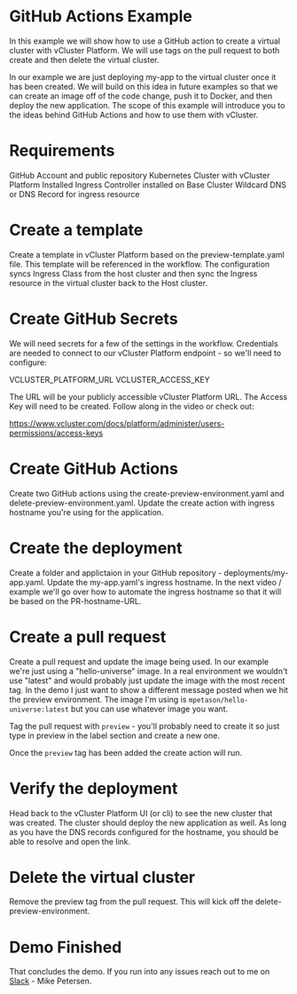 # GitHub Actions Example

In this example we will show how to use a GitHub action to create a virtual cluster with vCluster Platform. We will use tags on the pull request to both create and then delete the virtual cluster.

In our example we are just deploying my-app to the virtual cluster once it has been created. We will build on this idea in future examples so that we can create an image off of the code change, push it to Docker, and then deploy the new application. The scope of this example will introduce you to the ideas behind GitHub Actions and how to use them with vCluster.

# Requirements

GitHub Account and public repository
Kubernetes Cluster with vCluster Platform Installed
Ingress Controller installed on Base Cluster
Wildcard DNS or DNS Record for ingress resource


# Create a template

Create a template in vCluster Platform based on the preview-template.yaml file. This template will be referenced in the workflow. The configuration syncs Ingress Class from the host cluster and then sync the Ingress resource in the virtual cluster back to the Host cluster.


# Create GitHub Secrets

We will need secrets for a few of the settings in the workflow. Credentials are needed to connect to our vCluster Platform endpoint - so we'll need to configure:

VCLUSTER_PLATFORM_URL
VCLUSTER_ACCESS_KEY

The URL will be your publicly accessible vCluster Platform URL. The Access Key will need to be created. Follow along in the video or check out:

https://www.vcluster.com/docs/platform/administer/users-permissions/access-keys

# Create GitHub Actions

Create two GitHub actions using the create-preview-environment.yaml and delete-preview-environment.yaml. Update the create action with ingress hostname you're using for the application.

# Create the deployment

Create a folder and applictaion in your GitHub repository - deployments/my-app.yaml. Update the my-app.yaml's ingress hostname. In the next video / example we'll go over how to automate the ingress hostname so that it will be based on the PR-hostname-URL.

# Create a pull request

Create a pull request and update the image being used. In our example we're just using a "hello-universe" image. In a real environment we wouldn't use "latest" and would probably just update the image with the most recent tag. In the demo I just want to show a different message posted when we hit the preview environment. The image I'm using is `mpetason/hello-universe:latest` but you can use whatever image you want. 

Tag the pull request with `preview` - you'll probably need to create it so just type in preview in the label section and create a new one.

Once the `preview` tag has been added the create action will run. 

# Verify the deployment

Head back to the vCluster Platform UI (or cli) to see the new cluster that was created. The cluster should deploy the new application as well. As long as you have the DNS records configured for the hostname, you should be able to resolve and open the link. 

# Delete the virtual cluster

Remove the preview tag from the pull request. This will kick off the delete-preview-environment. 

# Demo Finished

That concludes the demo. If you run into any issues reach out to me on [Slack](https://slack.loft.sh/) - Mike Petersen.